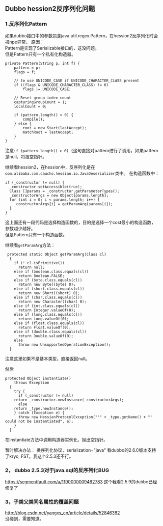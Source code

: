 ## Dubbo hession2反序列化问题

### 1.反序列化Pattern
如果dubbo接口中的参数包含java.util.regex.Pattern，在hession2反序列化时会报npe异常。
原因：  
Pattern是实现了Serializable接口的，这没问题。  
但是Pattern只有一个私有化构造器。


	private Pattern(String p, int f) {
        pattern = p;
        flags = f;

        // to use UNICODE_CASE if UNICODE_CHARACTER_CLASS present
        if ((flags & UNICODE_CHARACTER_CLASS) != 0)
            flags |= UNICODE_CASE;

        // Reset group index count
        capturingGroupCount = 1;
        localCount = 0;

        if (pattern.length() > 0) {
            compile();
        } else {
            root = new Start(lastAccept);
            matchRoot = lastAccept;
        }
    }
注意`if (pattern.length() > 0) {`这句直接对pattern进行了调用，如果pattern是null，将报空指针。

继续看hession2，在hession中，反序列化是在`com.alibaba.com.caucho.hessian.io.JavaDeserializer`类中。
在构造函数中：

	if (_constructor != null) {
      _constructor.setAccessible(true);
      Class []params = _constructor.getParameterTypes();
      _constructorArgs = new Object[params.length];
      for (int i = 0; i < params.length; i++) {
        _constructorArgs[i] = getParamArg(params[i]);
      }
    }
这上面还有一段代码是选择构造函数的，目的是选择一个cost最小的构造函数，参数越少越好。  
但是Pattern只有一个构造函数。

继续看`getParamArg`方法：

	 protected static Object getParamArg(Class cl)
	  {
	    if (! cl.isPrimitive())
	      return null;
	    else if (boolean.class.equals(cl))
	      return Boolean.FALSE;
	    else if (byte.class.equals(cl))
	      return new Byte((byte) 0);
	    else if (short.class.equals(cl))
	      return new Short((short) 0);
	    else if (char.class.equals(cl))
	      return new Character((char) 0);
	    else if (int.class.equals(cl))
	      return Integer.valueOf(0);
	    else if (long.class.equals(cl))
	      return Long.valueOf(0);
	    else if (float.class.equals(cl))
	      return Float.valueOf(0);
	    else if (double.class.equals(cl))
	      return Double.valueOf(0);
	    else
	      throw new UnsupportedOperationException();
	  }
注意这里如果不是基本类型，直接返回null。

然后

	protected Object instantiate()
	    throws Exception
	  {
	    try {
	      if (_constructor != null)
		return _constructor.newInstance(_constructorArgs);
	      else
		return _type.newInstance();
	    } catch (Exception e) {
	      throw new HessianProtocolException("'" + _type.getName() + "' could not be instantiated", e);
	    }
	  }

在instantiate方法中调用构造器实例化，抛出空指针。

暂时解决办法：
换序列化协议，serialization="java"
看dubbo的2.6.0版本支持了kryo, FST。我这个2.5.3还不行。



### 2， dubbo 2.5.3对于java.sql的反序列化BUG
https://segmentfault.com/a/1190000009482783
这个我看2.5.9的dubbo已经修复了

### 3，子类父类同名属性的覆盖问题
http://blog.csdn.net/yangxs_cn/article/details/52846362  
没碰到，需要知道。
